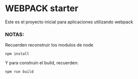 # WEBPACK starter

Este es el proyecto inicial para aplicaciones utilizando webpack

### NOTAS:
Recuerden reconstruir los modulos de node
```
npm install
```

Y para construin el build, recuerden:
```
npm run build
```